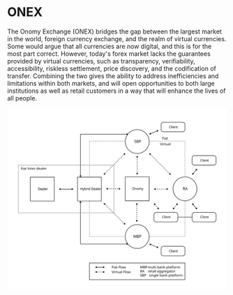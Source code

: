 # ONEX

The Onomy Exchange \(ONEX\) bridges the gap between the largest market in the world, foreign currency exchange, and the realm of virtual currencies. Some would argue that all currencies are now digital, and this is for the most part correct. However, today's forex market lacks the guarantees provided by virtual currencies, such as transparency, verifiability, accessibility, riskless settlement, price discovery,  and the codification of transfer. Combining the two gives the ability to address inefficiencies and limitations within both markets, and will open opportunities to both large institutions as well as retail customers in a way that will enhance the lives of all people.

![](../.gitbook/assets/onomy-integration%20%281%29%20%281%29%20%281%29.svg)

